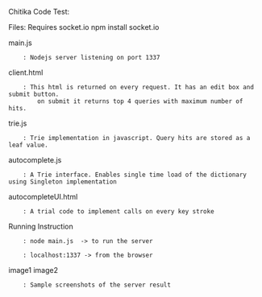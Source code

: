 Chitika Code Test:

Files:
	Requires socket.io
	npm install socket.io

main.js	

		: Nodejs server listening on port 1337

client.html

		: This html is returned on every request. It has an edit box and submit button.
			on submit it returns top 4 queries with maximum number of hits.

trie.js

		: Trie implementation in javascript. Query hits are stored as a leaf value.


autocomplete.js

		: A Trie interface. Enables single time load of the dictionary using Singleton implementation


autocompleteUI.html

		: A trial code to implement calls on every key stroke


Running Instruction

		: node main.js	-> to run the server
		
		: localhost:1337 -> from the browser

image1
image2		

		: Sample screenshots of the server result
